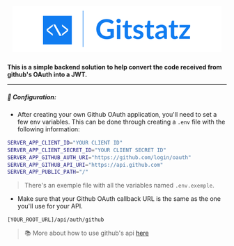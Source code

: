 <h1>
  <div align="center">
    <img src="./public/logos/Gitstatz.png" />
  </div>
</h1>

**This is a simple backend solution to help convert the code received from github's OAuth into a JWT.**

---
##### :wrench: Configuration:
- After creating your own Github OAuth application, you'll need to set a few env variables. This can be done through creating a `.env` file with the following information:
```sh
SERVER_APP_CLIENT_ID="YOUR CLIENT ID"
SERVER_APP_CLIENT_SECRET_ID="YOUR CLIENT SECRET ID"
SERVER_APP_GITHUB_AUTH_URI="https://github.com/login/oauth"
SERVER_APP_GITHUB_API_URI="https://api.github.com"
SERVER_APP_PUBLIC_PATH="/"
```
> There's an exemple file with all the variables named `.env.exemple`.

- Make sure that your Github OAuth callback URL is the same as the one you'll use for your API.

```
[YOUR_ROOT_URL]/api/auth/github
```

> :books: More about how to use github's api [here](https://docs.github.com/en/developers/apps/building-oauth-apps/authorizing-oauth-apps)
